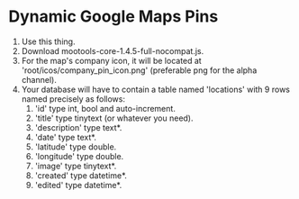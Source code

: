 # Dynamic Google Maps Pins
1. Use this thing.
2. Download mootools-core-1.4.5-full-nocompat.js.
3. For the map's company icon, it will be located at 'root/icos/company_pin_icon.png' (preferable png for the alpha channel).
4. Your database will have to contain a table named 'locations' with 9 rows named precisely as follows:
	1. 'id' type int, bool and auto-increment.
	2. 'title' type tinytext (or whatever you need).
	3. 'description' type text*.
	4. 'date' type text*.
	5. 'latitude' type double.
	6. 'longitude' type double.
	7. 'image' type tinytext*.
	8. 'created' type datetime*.
	9. 'edited' type datetime*.
